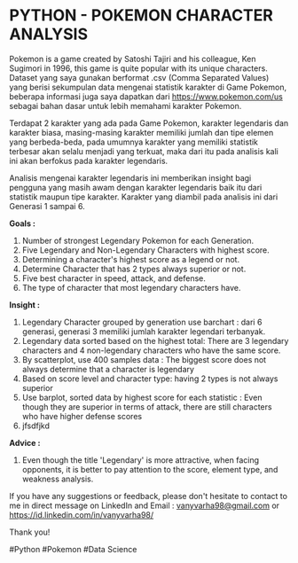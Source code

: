 # PYTHON - POKEMON CHARACTER ANALYSIS
  Pokemon is a game created by Satoshi Tajiri and his colleague, Ken Sugimori in 1996, this game is quite popular with its unique characters.
  Dataset yang saya gunakan berformat .csv (Comma Separated Values) yang berisi sekumpulan data mengenai statistik karakter di Game Pokemon,
  beberapa informasi juga saya dapatkan dari https://www.pokemon.com/us sebagai bahan dasar untuk lebih memahami karakter Pokemon.

  Terdapat 2 karakter yang ada pada Game Pokemon, karakter legendaris dan karakter biasa, masing-masing karakter memiliki jumlah dan tipe elemen yang berbeda-beda,
  pada umumnya karakter yang memiliki statistik terbesar akan selalu menjadi yang terkuat, maka dari itu pada analisis kali ini akan berfokus pada karakter
  legendaris.

  Analisis mengenai karakter legendaris ini memberikan insight bagi pengguna yang masih awam dengan karakter legendaris baik itu dari statistik maupun tipe karakter.
  Karakter yang diambil pada analisis ini dari Generasi 1 sampai 6.
  
  **Goals  :**
  1. Number of strongest Legendary Pokemon for each Generation.
  2. Five Legendary and Non-Legendary Characters with highest score.
  3. Determining a character's highest score as a legend or not.
  4. Determine Character that has 2 types always superior or not.
  5. Five best character in speed, attack, and defense.
  6. The type of character that most legendary characters have.
    
  **Insight  :**
  1. Legendary Character grouped by generation use barchart : dari 6 generasi, generasi 3 memiliki jumlah karakter legendari terbanyak.
  2. Legendary data sorted based on the highest total: There are 3 legendary characters and 4 non-legendary characters who have the same score.
  3. By scatterplot, use 400 samples data : The biggest score does not always determine that a character is legendary
  4. Based on score level and character type: having 2 types is not always superior
  5. Use barplot, sorted data by highest score for each statistic : Even though they are superior in terms of attack, there are still characters who have higher defense scores
  6. jfsdfjkd

  **Advice  :**
  1. Even though the title 'Legendary' is more attractive, when facing opponents, it is better to pay attention to the score, element type, and weakness analysis.

  If you have any suggestions or feedback, please don't hesitate to contact to me in direct message on LinkedIn and Email :
  vanyvarha98@gmail.com or https://id.linkedin.com/in/vanyvarha98/

  Thank you!

  #Python
  #Pokemon
  #Data Science
